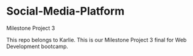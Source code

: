 # Social-Media-Platform
Milestone Project 3

This repo belongs to Karlie. This is our Milestone Project 3 final for Web Development bootcamp.
